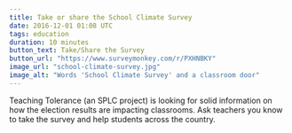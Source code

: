```yaml
---
title: Take or share the School Climate Survey
date: 2016-12-01 01:08 UTC
tags: education
duration: 10 minutes
button_text: Take/Share the Survey
button_url: "https://www.surveymonkey.com/r/PXHNBKY"
image_url: "school-climate-survey.jpg"
image_alt: "Words 'School Climate Survey' and a classroom door"
---
```


Teaching Tolerance (an SPLC project) is looking for solid information on how the
election results are impacting classrooms. Ask teachers you know to take the
survey and help students across the country.
